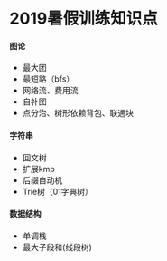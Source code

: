 # 2019暑假训练知识点

#### 图论
- 最大团
- 最短路（bfs）
- 网络流、费用流
- 自补图
- 点分治、树形依赖背包、联通块

#### 字符串
- 回文树
- 扩展kmp
- 后缀自动机
- Trie树（01字典树）

#### 数据结构
- 单调栈
- 最大子段和(线段树)
